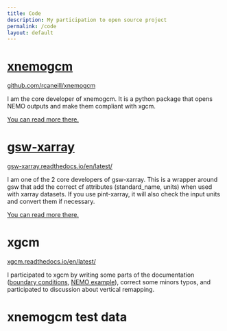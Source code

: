 ```yaml
---
title: Code
description: My participation to open source project
permalink: /code
layout: default
---
```


# [xnemogcm](/xnemogcm)

[github.com/rcaneill/xnemogcm](https://github.com/rcaneill/xnemogcm)

I am the core developer of xnemogcm.
It is a python package that opens NEMO outputs and make
them compliant with xgcm.

[You can read more there.](/xnemogcm)


# [gsw-xarray](/gsw-xarray)

[gsw-xarray.readthedocs.io/en/latest/](https://gsw-xarray.readthedocs.io/en/latest/)

I am one of the 2 core developers of gsw-xarray.
This is a wrapper around gsw that add the correct cf attributes (standard_name, units)
when used with xarray datasets. If you use pint-xarray, it will also check the input
units and convert them if necessary.

[You can read more there.](/gsw-xarray)

# xgcm

[xgcm.readthedocs.io/en/latest/](https://xgcm.readthedocs.io/en/latest/)

I participated to xgcm by writing some parts of the documentation
([boundary conditions](https://xgcm.readthedocs.io/en/latest/boundary_conditions.html),
[NEMO example](https://xgcm.readthedocs.io/en/latest/xgcm-examples/04_nemo_idealized.html)),
correct some minors typos, and participated to discussion about vertical remapping.

# xnemogcm test data

